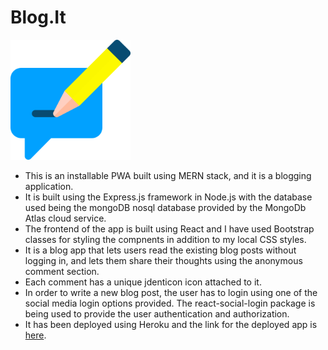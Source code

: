 # Blog.It

![Logo of the app](/frontend/public/android-chrome-192x192.png)

-   This is an installable PWA built using MERN stack, and it is a blogging application.
-   It is built using the Express.js framework in Node.js with the database used being the mongoDB nosql database provided by the MongoDb Atlas cloud service.
-   The frontend of the app is built using React and I have used Bootstrap classes for styling the compnents in addition to my local CSS styles.
-   It is a blog app that lets users read the existing blog posts without logging in, and lets them share their thoughts using the anonymous comment section.
-   Each comment has a unique jdenticon icon attached to it.
-   In order to write a new blog post, the user has to login using one of the social media login options provided. The react-social-login package is being used to provide the user authentication and authorization.
-   It has been deployed using Heroku and the link for the deployed app is [here](https://mern-blog-it.herokuapp.com/).
